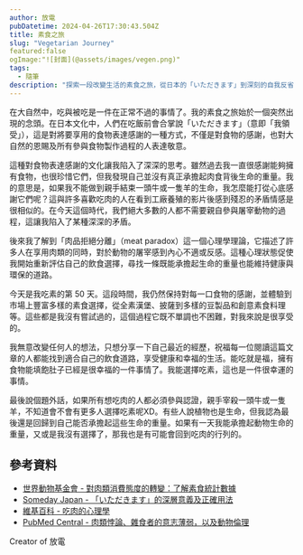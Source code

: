 ```yaml
---
author: 放電
pubDatetime: 2024-04-26T17:30:43.504Z
title: 素食之旅
slug: "Vegetarian Journey"
featured:false
ogImage:"![封面](@assets/images/vegen.png)"
tags:
  - 隨筆
description: "探索一段改變生活的素食之旅，從日本的「いただきます」到深刻的自我反省，分享如何透過素食選擇來肩負起生命的重量，以及這個決定如何豐富我的日常生活。"
---
```


在大自然中，吃與被吃是一件在正常不過的事情了。我的素食之旅始於一個突然出現的念頭。在日本文化中，人們在吃飯前會合掌說「いただきます」（意即「我領受」），這是對將要享用的食物表達感謝的一種方式，不僅是對食物的感謝，也對大自然的恩賜及所有參與食物製作過程的人表達敬意。

這種對食物表達感謝的文化讓我陷入了深深的思考。雖然過去我一直很感謝能夠擁有食物，也很珍惜它們，但我發現自己並沒有真正承擔起肉食背後生命的重量。我的意思是，如果我不能做到親手結束一頭牛或一隻羊的生命，我怎麼能打從心底感謝它們呢？這與許多喜歡吃肉的人在看到工廠養殖的影片後感到殘忍的矛盾情感是很相似的。在今天這個時代，我們絕大多數的人都不需要親自參與屠宰動物的過程，這讓我陷入了某種深深的矛盾。

後來我了解到「肉品拒絕分離」（meat paradox）這一個心理學理論，它描述了許多人在享用肉類的同時，對於動物的屠宰感到內心不適或反感。這種心理狀態促使我開始重新評估自己的飲食選擇，尋找一條既能承擔起生命的重量也能維持健康與環保的道路。

今天是我吃素的第 50 天。這段時間，我仍然保持對每一口食物的感謝，並體驗到市場上豐富多樣的素食選擇，從全素漢堡、披薩到多樣的豆製品和創意素食料理等。這些都是我沒有嘗試過的，這個過程它既不單調也不困難，對我來說是很享受的。

我無意改變任何人的想法，只想分享一下自己最近的經歷，祝福每一位閱讀這篇文章的人都能找到適合自己的飲食道路，享受健康和幸福的生活。能吃就是福，擁有食物能填飽肚子已經是很幸福的一件事情了。我能選擇吃素，這也是一件很幸運的事情。

最後說個題外話，如果所有想吃肉的人都必須參與認證，親手宰殺一頭牛或一隻羊，不知道會不會有更多人選擇吃素呢XD。有些人說植物也是生命，但我認為最後還是回歸到自己能否承擔起這些生命的重量。如果有一天我能承擔起動物生命的重量，又或是我沒有選擇了，那我也是有可能會回到吃肉的行列的。

## 參考資料

- [世界動物基金會 - 對肉類消費態度的轉變：了解素食統計數據](https://worldanimalfoundation.org/advocate/vegetarian-statistics/)
- [Someday Japan - 「いただきます」的深層意義及正確用法](https://somedayjapan.com/the-deeper-meaning-and-correct-usage-of-itadakimasu/)
- [維基百科 - 吃肉的心理學](https://en.wikipedia.org/wiki/Psychology_of_eating_meat)
- [PubMed Central - 肉類悖論、雜食者的意志薄弱，以及動物倫理](https://www.ncbi.nlm.nih.gov/pmc/articles/PMC6940846/)


Creator of 放電


[def]: assets/images/vegen.png